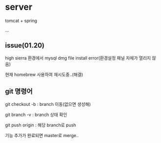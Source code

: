 # server



tomcat + spring 

...

## issue(01.20)
high sierra 환경에서 mysql dmg file install error(환경설정 패널 자체가 열리지 않음)

현재 homebrew 사용하여 재시도중..(해결)

## git 명령어

git checkout -b <branch name> : branch 이동(없으면 생성해) 

git branch -v : branch 상태 확인 

git push origin <branch name> : 해당 branch로 push 

기능 추가가 완료되면 master로 merge.. 


